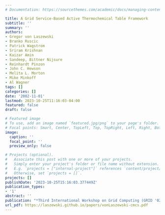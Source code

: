 ```yaml
---
# Documentation: https://sourcethemes.com/academic/docs/managing-content/

title: A Grid Service-Based Active Thermochemical Table Framework
subtitle: ''
summary: ''
authors:
- Gregor von Laszewski
- Branko Ruscic
- Patrick Wagstrom
- Sriram Krishnan
- Kaizar Amin
- Sandeep, Bittner Nijsure
- Reinhardt Pinzon
- John C. Hewson
- Melita L. Morton
- Mike Minkoff
- Al Wagner
tags: []
categories: []
date: '2002-11-01'
lastmod: 2023-10-25T11:16:03-04:00
featured: false
draft: false

# Featured image
# To use, add an image named `featured.jpg/png` to your page's folder.
# Focal points: Smart, Center, TopLeft, Top, TopRight, Left, Right, BottomLeft, Bottom, BottomRight.
image:
  caption: ''
  focal_point: ''
  preview_only: false

# Projects (optional).
#   Associate this post with one or more of your projects.
#   Simply enter your project's folder or file name without extension.
#   E.g. `projects = ["internal-project"]` references `content/project/deep-learning/index.md`.
#   Otherwise, set `projects = []`.
projects: []
publishDate: '2023-10-25T15:16:03.377449Z'
publication_types:
- '1'
abstract: ''
publication: "*Third International Workshop on Grid Computing (GRID '02)*"
url_pdf: https://laszewski.github.io/papers/vonLaszewski-cmcs.pdf
---
```

